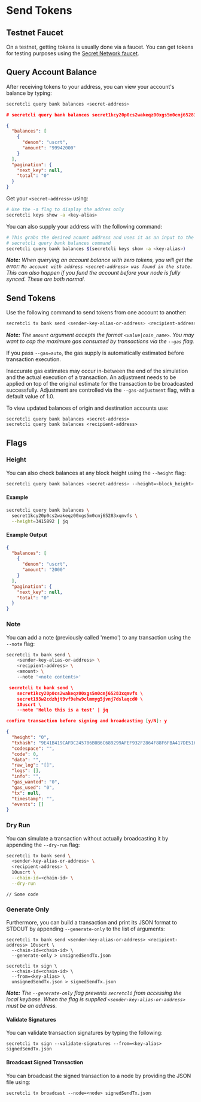 # Send Tokens

## Testnet Faucet <a href="#get-tokens" id="get-tokens"></a>

On a testnet, getting tokens is usually done via a faucet. You can get tokens for testing purposes using the [Secret Network faucet](https://faucet.secrettestnet.io/).

## Query Account Balance <a href="#query-account-balance" id="query-account-balance"></a>

After receiving tokens to your address, you can view your account's balance by typing:

```bash
secretcli query bank balances <secret-address>
```

```json
# secretcli query bank balances secret1kcy20p0cs2wakeqz00xgs5m0cmj65283xqmvfs | jq

{
  "balances": [
    {
      "denom": "uscrt",
      "amount": "99942000"
    }
  ],
  "pagination": {
    "next_key": null,
    "total": "0"
  }
}
```

Get your `<secret-address>` using:

```bash
# Use the -a flag to display the addres only
secretcli keys show -a <key-alias>
```

You can also supply your address with the following command:

```bash
# This grabs the desired acount address and uses it as an input to the 
# secretcli query bank balances command
secretcli query bank balances $(secretcli keys show -a <key-alias>)
```

_**Note:** When querying an account balance with zero tokens, you will get the error: `No account with address <secret-address> was found in the state.` This can also happen if you fund the account before your node is fully synced. These are both normal._

## Send Tokens <a href="#send-tokens" id="send-tokens"></a>

Use the following command to send tokens from one account to another:

```bash
secretcli tx bank send <sender-key-alias-or-address> <recipient-address> --fees=70000uscrt 10uscrt
```

_**Note:** The `amount` argument accepts the format `<value|coin_name>`. You may want to cap the maximum gas consumed by transactions via the `--gas` flag._

If you pass `--gas=auto`, the gas supply is automatically estimated before transaction execution.

Inaccurate gas estimates may occur in-between the end of the simulation and the actual execution of a transaction. An adjustment needs to be applied on top of the original estimate for the transaction to be broadcasted successfully. Adjustment are controlled via the `--gas-adjustment` flag, with a default value of 1.0.

To view updated balances of origin and destination accounts use:

```
secretcli query bank balances <secret-address>
secretcli query bank balances <recipient-address>
```

## Flags

### Height

You can also check balances at any block height using the `--height` flag:

```bash
secretcli query bank balances <secret-address> --height=<block_height>
```

#### Example

```bash
secretcli query bank balances \ 
  secret1kcy20p0cs2wakeqz00xgs5m0cmj65283xqmvfs \
  --height=3415892 | jq
```

#### Example Output

```json
{
  "balances": [
    {
      "denom": "uscrt",
      "amount": "2000"
    }
  ],
  "pagination": {
    "next_key": null,
    "total": "0"
  }
}
```

### Note

You can add a note (previously called 'memo') to any transaction using the `--note` flag:

```bash
secretcli tx bank send \ 
    <sender-key-alias-or-address> \
    <recipient-address> \
    <amount> \ 
    --note '<note contents>'
```

```json
 secretcli tx bank send \
    secret1kcy20p0cs2wakeqz00xgs5m0cmj65283xqmvfs \
    secret193w2cdzhjt9vf9ehw9clmmyg5jvnj7dslaqcd0 \
    10uscrt \
    --note 'Hello this is a test' | jq

confirm transaction before signing and broadcasting [y/N]: y

{
  "height": "0",
  "txhash": "9E41B419CAFDC245706B0B6C689299AFEF932F2864F88F6FBA417DE516F39B2A",
  "codespace": "",
  "code": 0,
  "data": "",
  "raw_log": "[]",
  "logs": [],
  "info": "",
  "gas_wanted": "0",
  "gas_used": "0",
  "tx": null,
  "timestamp": "",
  "events": []
}
```

### Dry Run

You can simulate a transaction without actually broadcasting it by appending the `--dry-run` flag:

```bash
secretcli tx bank send \
  <sender-key-alias-or-address> \
  <recipient-address> \
  10uscrt \
  --chain-id=<chain-id> \
  --dry-run
```

```
// Some code
```

### Generate Only

Furthermore, you can build a transaction and print its JSON format to STDOUT by appending `--generate-only` to the list of arguments:

```
secretcli tx bank send <sender-key-alias-or-address> <recipient-address> 10uscrt \
  --chain-id=<chain-id> \
  --generate-only > unsignedSendTx.json
```

```
secretcli tx sign \
  --chain-id=<chain-id> \
  --from=<key-alias> \
  unsignedSendTx.json > signedSendTx.json
```

_**Note:** The `--generate-only` flag prevents `secretcli` from accessing the local keybase. When the flag is supplied `<sender-key-alias-or-address>` must be an address._

#### Validate Signatures

You can validate transaction signatures by typing the following:

```
secretcli tx sign --validate-signatures --from=<key-alias> signedSendTx.json
```

#### Broadcast Signed Transaction

You can broadcast the signed transaction to a node by providing the JSON file using:

```
secretcli tx broadcast --node=<node> signedSendTx.json
```
